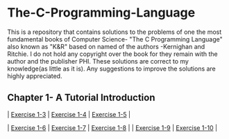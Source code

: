 # The-C-Programming-Language
This is a repository that contains solutions to the problems of one the most fundamental books of Computer Science- "The C Programming Language"
also known as "K&R" based on named of the authors -Kernighan and Ritchie. I do not hold any copyright over the book for they remain with the author and the publisher PHI. 
These solutions are correct to my knowledge(as little as it is). Any suggestions to improve the solutions are highly appreciated.

## Chapter 1- A Tutorial Introduction
  


|    [Exercise 1-3](Solutions/Exercise1_3.c)    |    [Exercise 1-4](Solutions/Exercise1_4.c)    |    [Exercise 1-5](Solutions/Exercise1_5.c)    |

|    [Exercise 1-6](Solutions/Exercise1_6.c)    |    [Exercise 1-7](Solutions/Exercise1_7.c)    |    [Exercise 1-8](Solutions/Exercise1_8.c)    |
|    [Exercise 1-9](Solutions/Exercise1_9.c)    |    [Exercise 1-10](Solutions/Exercise1_10.c)    | 

